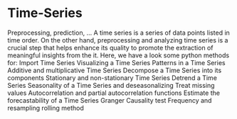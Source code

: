 # Time-Series
Preprocessing, prediction, ...
    A time series is a series of data points listed in time order. On the other hand, preprocessing and analyzing time series is a crucial step that helps enhance its quality to promote the extraction of meaningful insights from the it. Here, we have a look some python methods for:
    Import Time Series
    Visualizing a Time Series
    Patterns in a Time Series
    Additive and multiplicative Time Series
    Decompose a Time Series into its components
    Stationary and non-stationary Time Series
    Detrend a Time Series
    Seasonality of a Time Series and deseasonalizing
    Treat missing values 
    Autocorrelation and partial autocorrelation functions
    Estimate the forecastability of a Time Series
    Granger Causality test 
    Frequency and resampling
    rolling method
